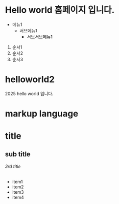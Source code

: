 # Hello world 홈페이지 입니다.
* 메뉴1
  + 서브메뉴1
    - 서브서브메뉴1

1. 순서1
2. 순서2
3. 순서3

# helloworld2
2025 hello world 입니다. 

# markup language 
# title
## sub title
###### 3rd title
 - item1
 - item2
 - item3
 - item4
